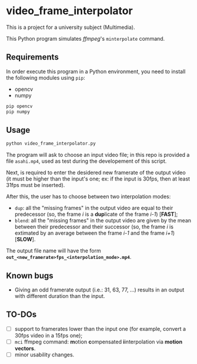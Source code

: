 # video_frame_interpolator
This is a project for a university subject (Multimedia).

This Python program simulates *ffmpeg*'s `minterpolate` command.

## Requirements
In order execute this program in a Python environment, you need to install the following modules using `pip`:
* opencv
* numpy 

```bash
pip opencv
pip numpy
```

## Usage
```bash
python video_frame_interpolator.py
```
The program will ask to choose an input video file; in this repo is provided a file `asahi.mp4`, used as test during the developement of this script.

Next, is required to enter the desidered new framerate of the output video (it must be higher than the input's one; ex: if the input is 30fps, then at least 31fps must be inserted).

After this, the user has to choose between two interpolation modes:
* `dup`: all the "missing frames" in the output video are equal to their predecessor (so, the frame *i* is a **dup**licate of the frame *i-1*) [**FAST**];
* `blend`: all the "missing frames" in the output video are given by the mean between their predecessor and their successor (so, the frame *i* is extimated by an average between the frame *i-1* and the frame *i+1*) [**SLOW**].

The output file name will have the form **`out_<new_framerate>fps_<interpolation_mode>.mp4`**.

## Known bugs
* Giving an odd framerate output (i.e.: 31, 63, 77, ...) results in an output with different duration than the input.

## TO-DOs
- [ ] support to framerates lower than the input one (for example, convert a 30fps video in a 15fps one);
- [ ] `mci` ffmpeg command: **m**otion **c**ompensated **i**interpolation via **motion vectors**.
- [ ] minor usability changes. 
